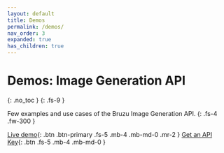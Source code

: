 ```yaml
---
layout: default
title: Demos
permalink: /demos/
nav_order: 3
expanded: true
has_children: true
---
```

# Demos: Image Generation API
{: .no_toc }
{: .fs-9 }

Few examples and use cases of the Bruzu Image Generation API.
{: .fs-4 .fw-300 }

[Live demo](https://bruzu.com/){: .btn .btn-primary .fs-5 .mb-4 .mb-md-0 .mr-2 }
[Get an API Key](https://bruzu.com/){: .btn .fs-5 .mb-4 .mb-md-0 }
